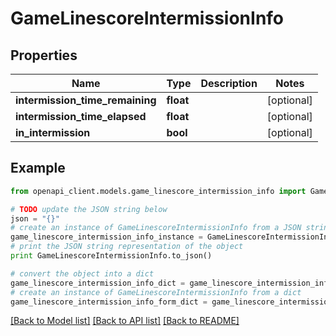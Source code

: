 # GameLinescoreIntermissionInfo


## Properties

Name | Type | Description | Notes
------------ | ------------- | ------------- | -------------
**intermission_time_remaining** | **float** |  | [optional] 
**intermission_time_elapsed** | **float** |  | [optional] 
**in_intermission** | **bool** |  | [optional] 

## Example

```python
from openapi_client.models.game_linescore_intermission_info import GameLinescoreIntermissionInfo

# TODO update the JSON string below
json = "{}"
# create an instance of GameLinescoreIntermissionInfo from a JSON string
game_linescore_intermission_info_instance = GameLinescoreIntermissionInfo.from_json(json)
# print the JSON string representation of the object
print GameLinescoreIntermissionInfo.to_json()

# convert the object into a dict
game_linescore_intermission_info_dict = game_linescore_intermission_info_instance.to_dict()
# create an instance of GameLinescoreIntermissionInfo from a dict
game_linescore_intermission_info_form_dict = game_linescore_intermission_info.from_dict(game_linescore_intermission_info_dict)
```
[[Back to Model list]](../README.md#documentation-for-models) [[Back to API list]](../README.md#documentation-for-api-endpoints) [[Back to README]](../README.md)


